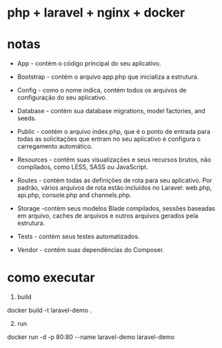 # php + laravel + nginx + docker

# notas

* App - contém o código principal do seu aplicativo.

* Bootstrap - contém o arquivo app.php que inicializa a estrutura.

* Config - como o nome indica, contém todos os arquivos de configuração do seu aplicativo.

* Database - contém sua database migrations, model factories, and seeds.

* Public - contém o arquivo index.php, que é o ponto de entrada para todas as solicitações que entram no seu aplicativo e configura o carregamento automático.

* Resources - contém suas visualizações e seus recursos brutos, não compilados, como LESS, SASS ou JavaScript.

* Routes - contém todas as definições de rota para seu aplicativo. Por padrão, vários arquivos de rota estão incluídos no Laravel: web.php, api.php, console.php and channels.php.

* Storage -contém seus modelos Blade compilados, sessões baseadas em arquivo, caches de arquivos e outros arquivos gerados pela estrutura.

* Tests - contém seus testes automatizados.

* Vendor - contém suas dependências do Composer.

# como executar

1. build

docker build -t laravel-demo .

2. run

docker run -d -p 80:80 --name laravel-demo laravel-demo